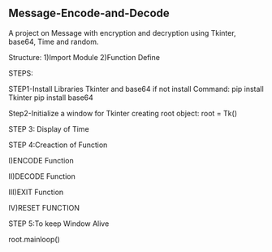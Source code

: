 ## Message-Encode-and-Decode
A project on Message with encryption and decryption using Tkinter, base64, Time and random. 

Structure:
   1)Import Module
   2)Function Define

STEPS:

STEP1-Install Libraries Tkinter and base64 if not install
Command:
        pip install Tkinter
        pip install base64

Step2-Initialize a window for Tkinter
creating root object:
root = Tk()

STEP 3: Display of Time

STEP 4:Creaction of Function

I)ENCODE Function

II)DECODE Function

III)EXIT Function

IV)RESET FUNCTION

STEP 5:To keep Window Alive

root.mainloop()
